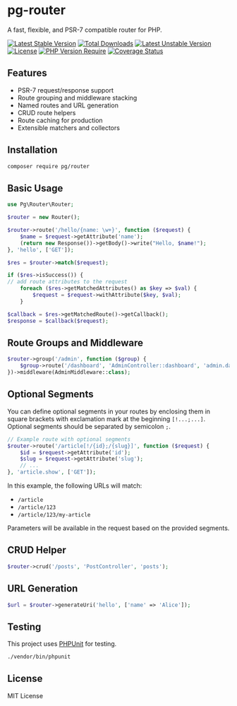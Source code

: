 # pg-router

A fast, flexible, and PSR-7 compatible router for PHP.

[![Latest Stable Version](http://poser.pugx.org/willy68/pg-router/v)](https://packagist.org/packages/willy68/pg-router)
[![Total Downloads](http://poser.pugx.org/willy68/pg-router/downloads)](https://packagist.org/packages/willy68/pg-router)
[![Latest Unstable Version](http://poser.pugx.org/willy68/pg-router/v/unstable)](https://packagist.org/packages/willy68/pg-router)
[![License](http://poser.pugx.org/willy68/pg-router/license)](https://packagist.org/packages/willy68/pg-router)
[![PHP Version Require](http://poser.pugx.org/willy68/pg-router/require/php)](https://packagist.org/packages/willy68/pg-router)
[![Coverage Status](https://coveralls.io/repos/github/willy68/pg-router/badge.svg?branch=main)](https://coveralls.io/github/willy68/pg-router?branch=main)

## Features

- PSR-7 request/response support
- Route grouping and middleware stacking
- Named routes and URL generation
- CRUD route helpers
- Route caching for production
- Extensible matchers and collectors

## Installation

```bash
composer require pg/router
```

## Basic Usage

```php
use Pg\Router\Router;

$router = new Router();

$router->route('/hello/{name: \w+}', function ($request) {
    $name = $request->getAttribute('name');
    (return new Response())->getBody()->write("Hello, $name!");
}, 'hello', ['GET']);

$res = $router->match($request);

if ($res->isSuccess()) {
// add route attributes to the request
    foreach ($res->getMatchedAttributes() as $key => $val) {
        $request = $request->withAttribute($key, $val);
    }

$callback = $res->getMatchedRoute()->getCallback();
$response = $callback($request);
```

## Route Groups and Middleware

```php
$router->group('/admin', function ($group) {
    $group->route('/dashboard', 'AdminController::dashboard', 'admin.dashboard', ['GET']);
})->middleware(AdminMiddleware::class);
```

## Optional Segments

You can define optional segments in your routes by enclosing them in square brackets with exclamation mark at the beginning `[!...;...]`.  
Optional segments should be separated by semicolon `;`.

```php
// Example route with optional segments
$router->route('/article[!/{id};/{slug}]', function ($request) {
    $id = $request->getAttribute('id');
    $slug = $request->getAttribute('slug');
    // ...
}, 'article.show', ['GET']);
```

In this example, the following URLs will match:
- `/article`
- `/article/123`
- `/article/123/my-article`

Parameters will be available in the request based on the provided segments.

## CRUD Helper

```php
$router->crud('/posts', 'PostController', 'posts');
```

## URL Generation

```php
$url = $router->generateUri('hello', ['name' => 'Alice']);
```

## Testing

This project uses [PHPUnit](https://phpunit.de/) for testing.

```bash
./vendor/bin/phpunit
```

## License

MIT License
